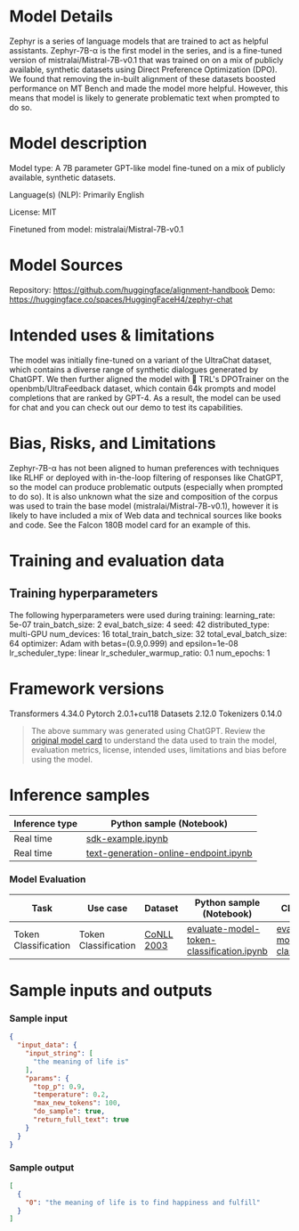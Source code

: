 # **Model Details**

Zephyr is a series of language models that are trained to act as helpful assistants. Zephyr-7B-α is the first model in the series, and is a fine-tuned version of mistralai/Mistral-7B-v0.1 that was trained on on a mix of publicly available, synthetic datasets using Direct Preference Optimization (DPO). We found that removing the in-built alignment of these datasets boosted performance on MT Bench and made the model more helpful. However, this means that model is likely to generate problematic text when prompted to do so.

# Model description
Model type: A 7B parameter GPT-like model fine-tuned on a mix of publicly available, synthetic datasets.

Language(s) (NLP): Primarily English

License: MIT

Finetuned from model: mistralai/Mistral-7B-v0.1

# Model Sources
Repository: https://github.com/huggingface/alignment-handbook
Demo: https://huggingface.co/spaces/HuggingFaceH4/zephyr-chat

# Intended uses & limitations
The model was initially fine-tuned on a variant of the UltraChat dataset, which contains a diverse range of synthetic dialogues generated by ChatGPT. We then further aligned the model with 🤗 TRL's DPOTrainer on the openbmb/UltraFeedback dataset, which contain 64k prompts and model completions that are ranked by GPT-4. As a result, the model can be used for chat and you can check out our demo to test its capabilities.

# Bias, Risks, and Limitations
Zephyr-7B-α has not been aligned to human preferences with techniques like RLHF or deployed with in-the-loop filtering of responses like ChatGPT, so the model can produce problematic outputs (especially when prompted to do so). It is also unknown what the size and composition of the corpus was used to train the base model (mistralai/Mistral-7B-v0.1), however it is likely to have included a mix of Web data and technical sources like books and code. See the Falcon 180B model card for an example of this.

# Training and evaluation data
## Training hyperparameters
The following hyperparameters were used during training:
learning_rate: 5e-07
train_batch_size: 2
eval_batch_size: 4
seed: 42
distributed_type: multi-GPU
num_devices: 16
total_train_batch_size: 32
total_eval_batch_size: 64
optimizer: Adam with betas=(0.9,0.999) and epsilon=1e-08
lr_scheduler_type: linear
lr_scheduler_warmup_ratio: 0.1
num_epochs: 1

# Framework versions
Transformers 4.34.0
Pytorch 2.0.1+cu118
Datasets 2.12.0
Tokenizers 0.14.0

> The above summary was generated using ChatGPT. Review the <a href="https://huggingface.co/HuggingFaceH4/zephyr-7b-alpha" target="_blank">original model card</a> to understand the data used to train the model, evaluation metrics, license, intended uses, limitations and bias before using the model.

# Inference samples

Inference type|Python sample (Notebook)
|--|--|
Real time|[sdk-example.ipynb](https://aka.ms/sdk-notebook-examples)
Real time|[text-generation-online-endpoint.ipynb](https://aka.ms/text-generation-online-endpoint-oss)

### Model Evaluation

Task| Use case| Dataset| Python sample (Notebook)| CLI with YAML
|--|--|--|--|--|
Token Classification | Token Classification | <a href="https://huggingface.co/datasets/conll2003" target="_blank">CoNLL 2003</a> | <a href="https://aka.ms/azureml-eval-sdk-token-classification" target="_blank">evaluate-model-token-classification.ipynb</a> | <a href="https://aka.ms/azureml-eval-cli-token-classification" target="_blank">evaluate-model-token-classification.yml</a>

# Sample inputs and outputs

### Sample input
```json
{
  "input_data": {
    "input_string": [
      "the meaning of life is"
    ],
    "params": {
      "top_p": 0.9,
      "temperature": 0.2,
      "max_new_tokens": 100,
      "do_sample": true,
      "return_full_text": true
    }
  }
}
```

### Sample output
```json
[
  {
    "0": "the meaning of life is to find happiness and fulfill"
  }
]
```

